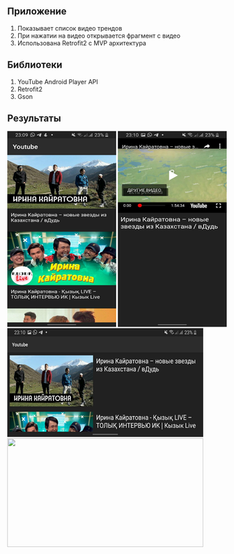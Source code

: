 ## Приложение
1. Показывает список видео трендов
2. При нажатии на видео открывается фрагмент с видео
3. Использована Retrofit2 c MVP архитектура

## Библиотеки
1. YouTube Android Player API
2. Retrofit2
3. Gson

## Результаты

<img src="screens/portret.jpg" width="250" height="450">
<img src="screens/noportret.jpg" width="250" height="450">
<img src="screens/land-portret.jpg" width="450" height="250">
<img src="screens/land-noportret.jpg" width="450" height="250">


